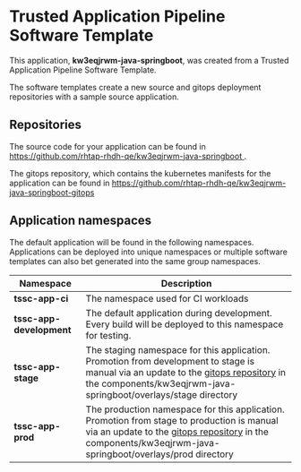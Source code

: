 # Trusted Application Pipeline Software Template

This application, **kw3eqjrwm-java-springboot**, was created from a Trusted Application Pipeline Software Template.

The software templates create a new source and gitops deployment repositories with a sample source application. 

## Repositories

The source code for your application can be found in [https://github.com/rhtap-rhdh-qe/kw3eqjrwm-java-springboot ](https://github.com/rhtap-rhdh-qe/kw3eqjrwm-java-springboot ).
 
The gitops repository, which contains the kubernetes manifests for the application can be found in 
[https://github.com/rhtap-rhdh-qe/kw3eqjrwm-java-springboot-gitops ](https://github.com/rhtap-rhdh-qe/kw3eqjrwm-java-springboot-gitops ) 

## Application namespaces 

The default application will be found in the following namespaces. Applications can be deployed into unique namespaces or multiple software templates can also bet generated into the same group namespaces.  

|  Namespace   |  Description   |  
| -------- | -------- |
| **tssc-app-ci** | The namespace used for CI workloads |
| **tssc-app-development** | The default application during development. Every build will be deployed to this namespace for testing. |
| **tssc-app-stage** | The staging namespace for this application. Promotion from development to stage is manual via an update to the [gitops repository](https://github.com/rhtap-rhdh-qe/kw3eqjrwm-java-springboot-gitops ) in the components/kw3eqjrwm-java-springboot/overlays/stage directory |
| **tssc-app-prod** | The production namespace for this application. Promotion from stage to production is manual via an update to the [gitops repository](https://github.com/rhtap-rhdh-qe/kw3eqjrwm-java-springboot-gitops ) in the components/kw3eqjrwm-java-springboot/overlays/prod directory |
